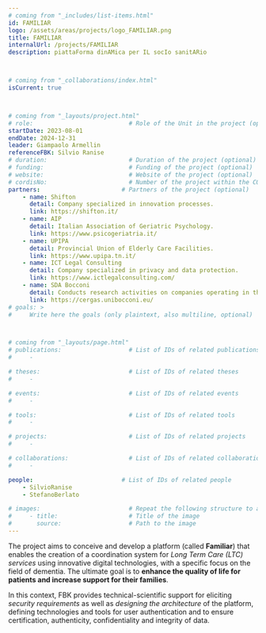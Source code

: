 ```yaml
---
# coming from "_includes/list-items.html"
id: FAMILIAR
logo: /assets/areas/projects/logo_FAMILIAR.png
title: FAMILIAR
internalUrl: /projects/FAMILIAR
description: piattaForma dinAMica per IL socIo sanitARio



# coming from "_collaborations/index.html"
isCurrent: true



# coming from "_layouts/project.html"
# role:                           # Role of the Unit in the project (optional)
startDate: 2023-08-01
endDate: 2024-12-31
leader: Giampaolo Armellin
referenceFBK: Silvio Ranise
# duration:                       # Duration of the project (optional)
# funding:                        # Funding of the project (optional)
# website:                        # Website of the project (optional)
# cordisNo:                       # Number of the project within the CORDIS website (optional)
partners:                       # Partners of the project (optional)
    - name: Shifton
      detail: Company specialized in innovation processes.
      link: https://shifton.it/
    - name: AIP
      detail: Italian Association of Geriatric Psychology.
      link: https://www.psicogeriatria.it/
    - name: UPIPA
      detail: Provincial Union of Elderly Care Facilities.
      link: https://www.upipa.tn.it/
    - name: ICT Legal Consulting
      detail: Company specialized in privacy and data protection.
      link: https://www.ictlegalconsulting.com/
    - name: SDA Bocconi
      detail: Conducts research activities on companies operating in the healthcare sector.
      link: https://cergas.unibocconi.eu/
# goals: >
#     Write here the goals (only plaintext, also multiline, optional)



# coming from "_layouts/page.html"
# publications:                   # List of IDs of related publications
#     - 

# theses:                         # List of IDs of related theses
#     - 

# events:                         # List of IDs of related events
#     - 

# tools:                          # List of IDs of related tools
#     - 

# projects:                       # List of IDs of related projects
#     - 

# collaborations:                 # List of IDs of related collaborations
#     - 

people:                         # List of IDs of related people
    - SilvioRanise
    - StefanoBerlato

# images:                         # Repeat the following structure to add more images
#     - title:                    # Title of the image
#       source:                   # Path to the image
---
```


The project aims to conceive and develop a platform (called **Familiar**) that enables the creation of a coordination system for *Long Term Care (LTC) services* using innovative digital technologies, with a specific focus on the field of dementia. The ultimate goal is to **enhance the quality of life for patients and increase support for their families**.

In this context, FBK provides technical-scientific support for eliciting *security requirements* as well as *designing the architecture* of the platform, defining technologies and tools for user authentication and to ensure certification, authenticity, confidentiality and integrity of data.
